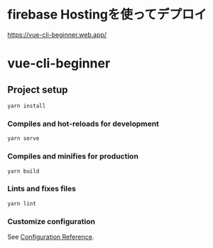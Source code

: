 # firebase Hostingを使ってデプロイ  
https://vue-cli-beginner.web.app/

# vue-cli-beginner

## Project setup
```
yarn install
```

### Compiles and hot-reloads for development
```
yarn serve
```

### Compiles and minifies for production
```
yarn build
```

### Lints and fixes files
```
yarn lint
```

### Customize configuration
See [Configuration Reference](https://cli.vuejs.org/config/).
